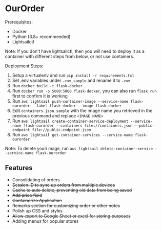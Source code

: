 # OurOrder
Prerequisites:
- Docker
- Python (3.8+ recommended)
- Lightsailctl

Note: If you don't have lightsailctl, then you will need to deploy it as a container with different steps from below, or not use containers.

Deployment Steps:
1. Setup a virtualenv and run `pip install -r requirements.txt`
2. Set .env variables under `.env_sample` and rename it to `.env`
3. Run `docker build -t flask-docker .`
4. Run `docker run -p 5000:5000 flask-docker`, you can also run `flask run` first to confirm it is working 
5. Run `aws lightsail push-container-image --service-name flask-ourorder --label flask-docker --image flask-docker`
6. Edit `containers.json.sample` with the image name you retrieved in the previous command and replace `<IMAGE NAME>`
7. Run `aws lightsail create-container-service-deployment --service-name flask-ourorder --containers file://containers.json --public-endpoint file://public-endpoint.json`
8. Run `aws lightsail get-container-services --service-name flask-ourorder`


Note: To delete youri mage, run `aws lightsail delete-container-service --service-name flask-ourorder`

## Features
- ~~Consolidating of orders~~
- ~~Session ID to sync up orders from multiple devices~~
- ~~Cache to auto delete, preventing old data from being saved~~
- ~~Add price field~~
- ~~Containerize Application~~
- ~~Remarks section for customizing order or other notes~~
- Polish up CSS and styles
- ~~Allow export to Google Sheet or excel for storing purposes~~
- Adding menus for popular stores